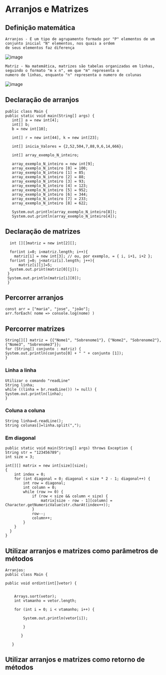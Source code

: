 # Arranjos e Matrizes
## Definição matemática
    Arranjos - É um tipo de agrupamento formado por "P" elementos de um conjunto inicial "N" elementos, nos quais a ordem 
    de seus elementos faz diferença
   ![image](https://user-images.githubusercontent.com/104447964/188215320-d6f3e779-127a-4109-9ea7-4f776f7c0784.png)
    
    Matriz - Na matemática, matrizes são tabelas organizadas em linhas, seguindo o formato "m x n", em que "m" representa o 
    numero de linhas, enquanto "n" representa o numero de colunas    
   ![image](https://user-images.githubusercontent.com/104447964/188217063-dc65894e-bf93-4e5d-8ef7-7c77cfdc924c.png)

## Declaração de arranjos
    public class Main {
    public static void main(String[] args) {
       int[] a = new int[4];
       int[] b;
       b = new int[10];
       
       int[] r = new int[44], k = new int[23];
       
       int[] inicia_Valores = {2,52,504,7,88,9,6,14,666};
        
       int[] array_exemplo_N_inteiro;
       
       array_exemplo_N_inteiro = new int[9];
       array_exemplo_N_inteiro [0] = 100;
       array_exemplo_N_inteiro [1] = 85;
       array_exemplo_N_inteiro [2] = 88;
       array_exemplo_N_inteiro [3] = 93;
       array_exemplo_N_inteiro [4] = 123;
       array_exemplo_N_inteiro [5] = 952;
       array_exemplo_N_inteiro [6] = 344;
       array_exemplo_N_inteiro [7] = 233;
       array_exemplo_N_inteiro [8] = 622;
       
       System.out.println(array_exemplo_N_inteiro[8]);
       System.out.println(array_exemplo_N_inteiro[4]);
       
## Declaração de matrizes
      int [][]matriz = new int[2][];
 
      for(int i=0; i<matriz.length; i++){
        matriz[i] = new int[3]; // ou, por exemplo, = { i, i+1, i+2 };
      for(int j=0; j<matriz[i].length; j++){
          matriz[i][j]=5;
      System.out.print(matriz[0][j]);
     }
     System.out.println(matriz[i][0]);
     }
    
## Percorrer arranjos
    const arr = ["maria", "jose", "joão"];
    arr.forEach( nome => console.log(nome) )

## Percorrer matrizes
    String[][] matriz = {{"Nome1", "Sobrenome1"}, {"Nome2", "Sobrenome2"}, {"Nome3", "Sobrenome3"}};
    for (String[] conjunto : matriz) {
    System.out.println(conjunto[0] + " " + conjunto [1]);
    }

### Linha a linha
    Utilizar o comando "readLine"
    String linha;
    while ((linha = br.readLine()) != null) {
    System.out.println(linha);
    }
### Coluna a coluna
    String linha=d.readLine();
    String colunas[]=linha.split(",");
    
### Em diagonal
    public static void main(String[] args) throws Exception {
    String str = "123456789";
    int size = 3;

    int[][] matrix = new int[size][size];
    {
        int index = 0;
        for (int diagonal = 0; diagonal < size * 2 - 1; diagonal++) {
            int row = diagonal;
            int column = 0;
            while (row >= 0) {
                if (row < size && column < size) {
                    matrix[size - row - 1][column] = Character.getNumericValue(str.charAt(index++));
                }
                row--;
                column++;
            }
        }
      }
    }

## Utilizar arranjos e matrizes como parâmetros de métodos
    Arranjos:
    public class Main {   
       
    public void ordint(int[]vetor) {   
           
           
        Arrays.sort(vetor);   
        int vtamanho = vetor.length;   
           
        for (int i = 0; i < vtamanho; i++) {   
               
            System.out.println(vetor[i]);   
               
            }   
           
           }   
       
       }  
   

## Utilizar arranjos e matrizes como retorno de métodos

